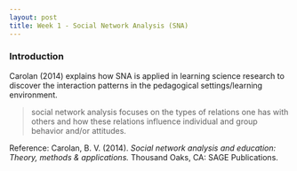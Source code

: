 ```yaml
---
layout: post
title: Week 1 - Social Network Analysis (SNA)
---
```


### Introduction
Carolan (2014) explains how SNA is applied in learning science research to discover the interaction patterns in the pedagogical settings/learning environment.
> social network analysis focuses on the types of relations one has with others and
> how these relations influence individual and group behavior and/or attitudes.

Reference:
Carolan, B. V. (2014). *Social network analysis and education: Theory, methods & applications.* Thousand Oaks, CA: SAGE Publications.
